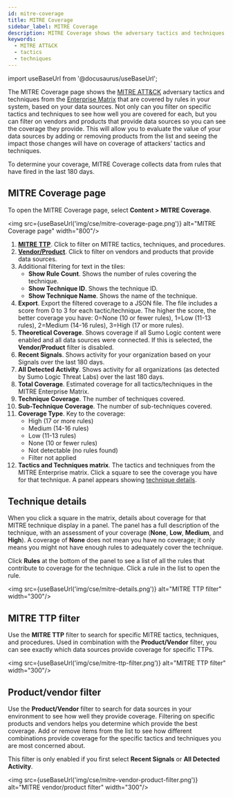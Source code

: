 ```yaml
---
id: mitre-coverage
title: MITRE Coverage
sidebar_label: MITRE Coverage
description: MITRE Coverage shows the adversary tactics and techniques covered by rules based on your data sources.  
keywords:
  - MITRE ATT&CK
  - tactics
  - techniques
---
```


import useBaseUrl from '@docusaurus/useBaseUrl';

The MITRE Coverage page shows the [MITRE ATT&CK](https://attack.mitre.org/) adversary tactics and techniques from the [Enterprise Matrix](https://attack.mitre.org/matrices/enterprise/) that are covered by rules in your system, based on your data sources. Not only can you filter on specific tactics and techniques to see how well you are covered for each, but you can filter on vendors and products that provide data sources so you can see the coverage they provide. This will allow you to evaluate the value of your data sources by adding or removing products from the list and seeing the impact those changes will have on coverage of attackers’ tactics and techniques.

To determine your coverage, MITRE Coverage collects data from rules that have fired in the last 180 days. 

## MITRE Coverage page

To open the MITRE Coverage page, select **Content > MITRE Coverage**.

<img src={useBaseUrl('img/cse/mitre-coverage-page.png')} alt="MITRE Coverage page" width="800"/>

1. [**MITRE TTP**](#mitre-ttp-filter). Click to filter on MITRE tactics, techniques, and procedures. 
1. [**Vendor/Product**](#productvendor-filter). Click to filter on vendors and products that provide data sources. 
1. Additional filtering for text in the tiles:
   * **Show Rule Count**. Shows the number of rules covering the technique.
   * **Show Technique ID**. Shows the technique ID. 
   * **Show Technique Name**. Shows the name of the technique.
1. **Export**. Export the filtered coverage to a JSON file. The file includes a score from 0 to 3 for each tactic/technique. The higher the score, the better coverage you have: 0=None (10 or fewer rules), 1=Low (11-13 rules), 2=Medium (14-16 rules), 3=High (17 or more rules). 
1. **Theoretical Coverage**. Shows coverage if all Sumo Logic content were enabled and all data sources were connected. If this is selected, the **Vendor/Product** filter is disabled.
1. **Recent Signals**. Shows activity for your organization based on your Signals over the last 180 days. 
1. **All Detected Activity**. Shows activity for all organizations (as detected by Sumo Logic Threat Labs) over the last 180 days.  
1. **Total Coverage**. Estimated coverage for all tactics/techniques in the MITRE Enterprise Matrix. 
1. **Technique Coverage**. The number of techniques covered.
1. **Sub-Technique Coverage**. The number of sub-techniques covered.
1. **Coverage Type**. Key to the coverage:
   * High (17 or more rules) 
   * Medium (14-16 rules)
   * Low (11-13 rules)
   * None (10 or fewer rules)
   * Not detectable (no rules found)
   * Filter not applied
1. **Tactics and Techniques matrix**. The tactics and techniques from the MITRE Enterprise matrix. Click a square to see the coverage you have for that technique. A panel appears showing [technique details](#technique-details).

## Technique details

When you click a square in the matrix, details about coverage for that MITRE technique display in a panel. The panel has a full description of the technique, with an assessment of your coverage (**None**, **Low**, **Medium**, and **High**). A coverage of **None** does not mean you have no coverage; it only means you might not have enough rules to adequately cover the technique.

Click **Rules** at the bottom of the panel to see a list of all the rules that contribute to coverage for the technique. Click a rule in the list to open the rule. 

<img src={useBaseUrl('img/cse/mitre-details.png')} alt="MITRE TTP filter" width="300"/>

## MITRE TTP filter

Use the **MITRE TTP** filter to search for specific MITRE tactics, techniques, and procedures. Used in combination with the **Product/Vendor** filter, you can see exactly which data sources provide coverage for specific TTPs. 

<img src={useBaseUrl('img/cse/mitre-ttp-filter.png')} alt="MITRE TTP filter" width="300"/>

## Product/vendor filter

Use the **Product/Vendor** filter to search for data sources in your environment to see how well they provide coverage. Filtering on specific products and vendors helps you determine which provide the best coverage. Add or remove items from the list to see how different combinations provide coverage for the specific tactics and techniques you are most concerned about.

This filter is only enabled if you first select **Recent Signals** or **All Detected Activity**.  

<img src={useBaseUrl('img/cse/mitre-vendor-product-filter.png')} alt="MITRE vendor/product filter" width="300"/>

